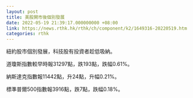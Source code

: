 ```yaml
---
layout: post
title: 美股開市後個別發展
date: 2022-05-19 21:39:17.000000000 +08:00
link: https://news.rthk.hk/rthk/ch/component/k2/1649316-20220519.htm
categories: rthk
---
```


紐約股市個別發展，科技股有投資者趁低吸納。

道瓊斯指數較早時報31297點，跌193點，跌幅0.61%。

納斯達克指數報11442點，升24點，升幅0.21%。

標準普爾500指數報3916點，跌7點，跌幅0.18%。
